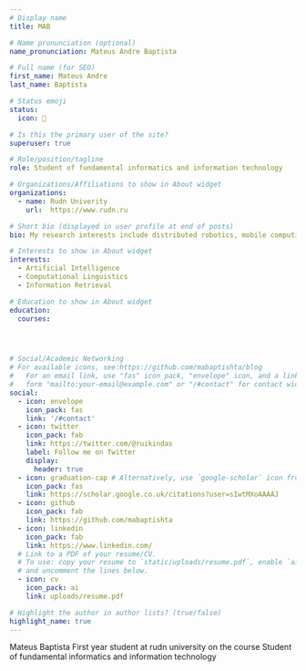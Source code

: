 ```yaml
---
# Display name
title: MAB

# Name pronunciation (optional)
name_pronunciation: Mateus Andre Baptista

# Full name (for SEO)
first_name: Mateus Andre
last_name: Baptista

# Status emoji
status:
  icon: 🧠

# Is this the primary user of the site?
superuser: true

# Role/position/tagline
role: Student of fundamental informatics and information technology

# Organizations/Affiliations to show in About widget
organizations:
  - name: Rudn Univerity
    url:  https://www.rudn.ru

# Short bio (displayed in user profile at end of posts)
bio: My research interests include distributed robotics, mobile computing and programmable matter.

# Interests to show in About widget
interests:
  - Artificial Intelligence
  - Computational Linguistics
  - Information Retrieval

# Education to show in About widget
education:
  courses:




# Social/Academic Networking
# For available icons, see:https://github.com/mabaptishta/blog
#   For an email link, use "fas" icon pack, "envelope" icon, and a link in the
#   form "mailto:your-email@example.com" or "/#contact" for contact widget.
social:
  - icon: envelope
    icon_pack: fas
    link: '/#contact'
  - icon: twitter
    icon_pack: fab
    link: https://twitter.com/@ruikindas
    label: Follow me on Twitter
    display:
      header: true
  - icon: graduation-cap # Alternatively, use `google-scholar` icon from `ai` icon pack
    icon_pack: fas
    link: https://scholar.google.co.uk/citations?user=sIwtMXoAAAAJ
  - icon: github
    icon_pack: fab
    link: https://github.com/mabaptishta
  - icon: linkedin
    icon_pack: fab
    link: https://www.linkedin.com/
  # Link to a PDF of your resume/CV.
  # To use: copy your resume to `static/uploads/resume.pdf`, enable `ai` icons in `params.yaml`,
  # and uncomment the lines below.
  - icon: cv
    icon_pack: ai
    link: uploads/resume.pdf

# Highlight the author in author lists? (true/false)
highlight_name: true
---
```


Mateus Baptista First year student at rudn university on the course Student of fundamental informatics and information technology
